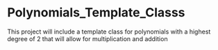 # Polynomials_Template_Classs
This project will include a template class for  polynomials with a highest degree of 2 that  will allow for multiplication and addition
